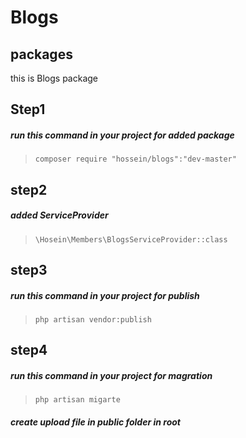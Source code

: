 # Blogs
## packages
this is Blogs package
## Step1
##### run this command in your project for added package
>`composer require "hossein/blogs":"dev-master"`
## step2
##### added ServiceProvider
>`\Hosein\Members\BlogsServiceProvider::class`
## step3
##### run this command in your project for publish
>`php artisan vendor:publish`
## step4
##### run this command in your project for magration
>`php artisan migarte`
##### create upload file in public folder in root
